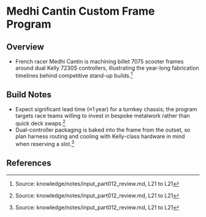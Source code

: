# Medhi Cantin Custom Frame Program

## Overview

- French racer Medhi Cantin is machining billet 7075 scooter frames around dual Kelly 7230S controllers, illustrating the year-long fabrication timelines behind competitive stand-up builds.[^1]

## Build Notes

- Expect significant lead time (≈1 year) for a turnkey chassis; the program targets race teams willing to invest in bespoke metalwork rather than quick deck swaps.[^1]
- Dual-controller packaging is baked into the frame from the outset, so plan harness routing and cooling with Kelly-class hardware in mind when reserving a slot.[^1]

## References

[^1]: Source: knowledge/notes/input_part012_review.md, L21 to L21
